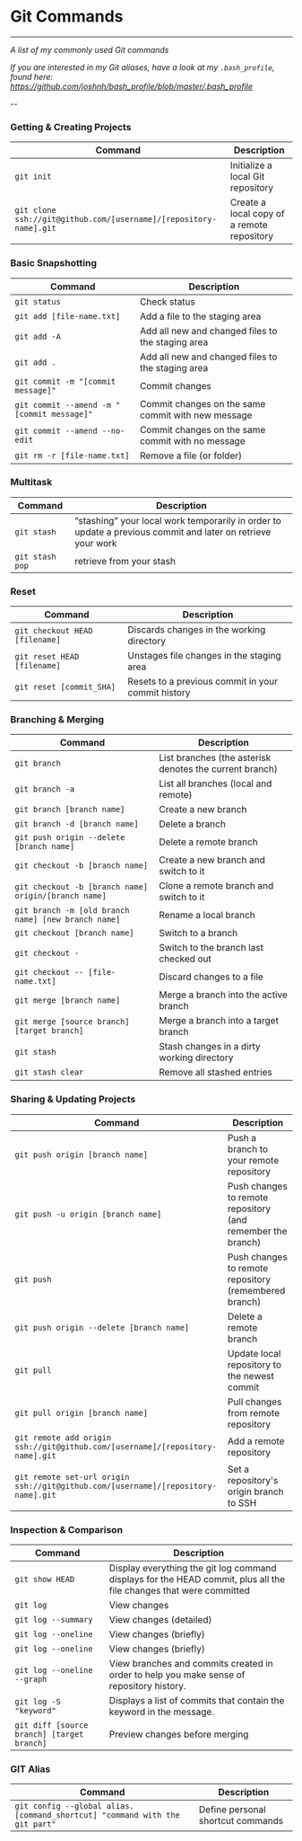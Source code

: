 Git Commands
============

___

_A list of my commonly used Git commands_

*If you are interested in my Git aliases, have a look at my `.bash_profile`, found here: https://github.com/joshnh/bash_profile/blob/master/.bash_profile*

--

### Getting & Creating Projects

| Command | Description |
| ------- | ----------- |
| `git init` | Initialize a local Git repository |
| `git clone ssh://git@github.com/[username]/[repository-name].git` | Create a local copy of a remote repository |

### Basic Snapshotting

| Command | Description |
| ------- | ----------- |
| `git status` | Check status |
| `git add [file-name.txt]` | Add a file to the staging area |
| `git add -A` | Add all new and changed files to the staging area |
| `git add .` | Add all new and changed files to the staging area |
| `git commit -m "[commit message]"` | Commit changes |
| `git commit --amend -m "[commit message]"` | Commit changes on the same commit with new message |
| `git commit --amend --no-edit` | Commit changes on the same commit with no message |
| `git rm -r [file-name.txt]` | Remove a file (or folder) |

### Multitask

| Command | Description |
| ------- | ----------- |
| `git stash` | “stashing” your local work temporarily in order to update a previous commit and later on retrieve your work |
| `git stash pop` | retrieve from your stash |


### Reset

| Command | Description |
| ------- | ----------- |
| `git checkout HEAD [filename]` | Discards changes in the working directory |
| `git reset HEAD [filename]` | Unstages file changes in the staging area |
| `git reset [commit_SHA]` | Resets to a previous commit in your commit history |

### Branching & Merging

| Command | Description |
| ------- | ----------- |
| `git branch` | List branches (the asterisk denotes the current branch) |
| `git branch -a` | List all branches (local and remote) |
| `git branch [branch name]` | Create a new branch |
| `git branch -d [branch name]` | Delete a branch |
| `git push origin --delete [branch name]` | Delete a remote branch |
| `git checkout -b [branch name]` | Create a new branch and switch to it |
| `git checkout -b [branch name] origin/[branch name]` | Clone a remote branch and switch to it |
| `git branch -m [old branch name] [new branch name]` | Rename a local branch |
| `git checkout [branch name]` | Switch to a branch |
| `git checkout -` | Switch to the branch last checked out |
| `git checkout -- [file-name.txt]` | Discard changes to a file |
| `git merge [branch name]` | Merge a branch into the active branch |
| `git merge [source branch] [target branch]` | Merge a branch into a target branch |
| `git stash` | Stash changes in a dirty working directory |
| `git stash clear` | Remove all stashed entries |

### Sharing & Updating Projects

| Command | Description |
| ------- | ----------- |
| `git push origin [branch name]` | Push a branch to your remote repository |
| `git push -u origin [branch name]` | Push changes to remote repository (and remember the branch) |
| `git push` | Push changes to remote repository (remembered branch) |
| `git push origin --delete [branch name]` | Delete a remote branch |
| `git pull` | Update local repository to the newest commit |
| `git pull origin [branch name]` | Pull changes from remote repository |
| `git remote add origin ssh://git@github.com/[username]/[repository-name].git` | Add a remote repository |
| `git remote set-url origin ssh://git@github.com/[username]/[repository-name].git` | Set a repository's origin branch to SSH |

### Inspection & Comparison

| Command | Description |
| ------- | ----------- |
| `git show HEAD ` | Display everything the git log command displays for the HEAD commit, plus all the file changes that were committed |
| `git log` | View changes |
| `git log --summary` | View changes (detailed) |
| `git log --oneline` | View changes (briefly) |
| `git log --oneline` | View changes (briefly) |
| `git log --oneline --graph` | View branches and commits created in order to help you make sense of repository history. |
| `git log -S "keyword"` | Displays a list of commits that contain the keyword in the message. |
| `git diff [source branch] [target branch]` | Preview changes before merging |


### GIT Alias
| Command | Description |
| ------- | ----------- |
| `git config --global alias.[command_shortcut] "command with the git part"` | Define personal shortcut commands |
